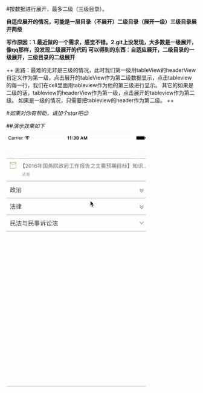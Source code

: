 #按数据进行展开，最多二级（三级目录）。

**自适应展开的情况，可能是一层目录（不展开）二级目录（展开一级）三级目录展开两级**

**写作原因：1.最近做的一个需求，感觉不错。2.git上没发现，大多数是一级展开，像qq那样，没发现二级展开的代码**
**可以得到的东西：自适应展开，二级目录的一级展开，三级目录的二级展开**

++ 思路：最难的无非是三级的情况，此时我们第一级用tableView的headerView自定义作为第一级，点击展开的tableView作为第二级数据显示，点击tableview的每一行，我们在cell里面用tableview作为他的第三级进行显示。  其它的如果是二级的话，tableview的headerView作为第一级，点击展开的tableview作为第二级。  如果是一级的情况，只需要把tableview的header作为第二级。 ++

#*如果对你有帮助，请加个star吧😊*

##*演示效果如下*

![image](https://github.com/ytdxxt10/TEFold/raw/master/fold.gif)